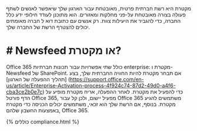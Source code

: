
מקטרת היא רשת חברתית פרטית, מאובטחת עבור הארגון שלך שיאפשר לאנשים לשתף פעולה בצורה מאובטחת על-פני מחלקות ומאזורים. הוא מתוכנן לעודד חילופי ידע כלל החברה, כדי להגביר את היעילות צוות. רק אנשים עם כתובת דוא ל חברה מאומתים יכולים להצטרף הרשת של החברה שלך.

# # Newsfeed או מקטרת?
Office 365 כולל שתי אפשרויות עבור תכונות חברתיות enterprise: מקטרת ו- Newsfeed של SharePoint. אם תבחר מקטרת להיות החוויה החברתית שלך, בצע [תהליך ההפעלה של הארגון] (https://support.office.com/en-us/article/Enterprise-Activation-process-4f924c74-87d2-49d0-a4f6-cba3ce2b0e7c) כדי להפעיל את מקטרת. לאחר ההפעלה, אריח מקטרת מופיע על הדף פורטל Office 365, מפעיל יישום, ולכן קל עבור Office 365 משתמשים להגיע מקטרת. בנוסף, אם הרשת שלך הוא זכאי, משתמשים יכולים הכניסה כדי מקטרת באמצעות החשבון שלהם, Office 365.

{% כוללים compliance.html %}

